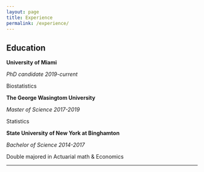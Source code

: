 ```yaml
---
layout: page
title: Experience
permalink: /experience/
---
```






## Education

**University of Miami**

*PhD candidate																			2019-current*

Biostatistics



**The George Wasingtom University**

*Master of Science																			2017-2019*

Statistics



**State University of New York at Binghamton**		

*Bachelor of Science   																		2014-2017*

Double majored in Actuarial math & Economics  

--------------------------------------------------------------

